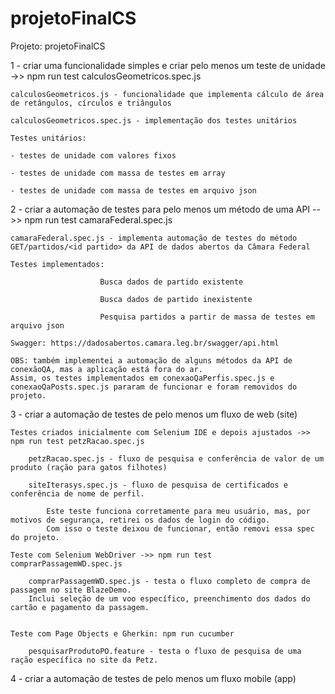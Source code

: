 # projetoFinalCS
Projeto: projetoFinalCS

1 - criar uma funcionalidade simples e criar pelo menos um teste de unidade ->> npm run test calculosGeometricos.spec.js 

    calculosGeometricos.js - funcionalidade que implementa cálculo de área de retângulos, círculos e triângulos
      
    calculosGeometricos.spec.js - implementação dos testes unitários
  
    Testes unitários:
    
    - testes de unidade com valores fixos
    
    - testes de unidade com massa de testes em array
    
    - testes de unidade com massa de testes em arquivo json




2 - criar a automação de testes para pelo menos um método de uma API -->> npm run test camaraFederal.spec.js

    camaraFederal.spec.js - implementa automação de testes do método GET/partidos/<id partido> da API de dados abertos da Câmara Federal

    Testes implementados: 
  
                        Busca dados de partido existente
                        
                        Busca dados de partido inexistente
                        
                        Pesquisa partidos a partir de massa de testes em arquivo json
                      
    Swagger: https://dadosabertos.camara.leg.br/swagger/api.html

    OBS: também implementei a automação de alguns métodos da API de conexãoQA, mas a aplicação está fora do ar.
    Assim, os testes implementados em conexaoQaPerfis.spec.js e conexaoQaPosts.spec.js pararam de funcionar e foram removidos do projeto.


3 - criar a automação de testes de pelo menos um fluxo de web (site) 

    Testes criados inicialmente com Selenium IDE e depois ajustados ->> npm run test petzRacao.spec.js
  
        petzRacao.spec.js - fluxo de pesquisa e conferência de valor de um produto (ração para gatos filhotes)
      
        siteIterasys.spec.js - fluxo de pesquisa de certificados e conferência de nome de perfil. 
      
            Este teste funciona corretamente para meu usuário, mas, por motivos de segurança, retirei os dados de login do código.
            Com isso o teste deixou de funcionar, então removi essa spec do projeto.

    Teste com Selenium WebDriver ->> npm run test comprarPassagemWD.spec.js
    
        comprarPassagemWD.spec.js - testa o fluxo completo de compra de passagem no site BlazeDemo.
        Inclui seleção de um voo específico, preenchimento dos dados do cartão e pagamento da passagem.
  
         
    Teste com Page Objects e Gherkin: npm run cucumber
    
        pesquisarProdutoPO.feature - testa o fluxo de pesquisa de uma ração específica no site da Petz.
  
        
                 
4 - criar a automação de testes de pelo menos um fluxo mobile (app)
